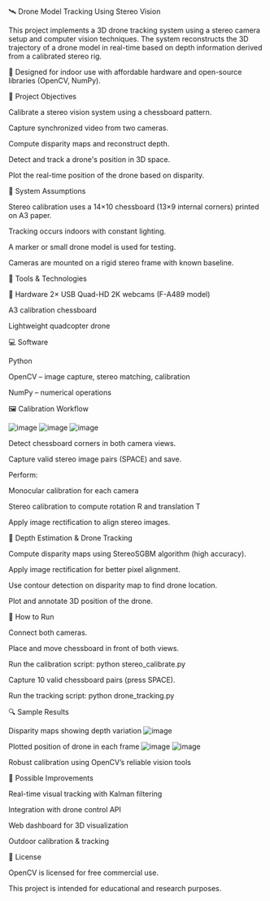 🛰️ Drone Model Tracking Using Stereo Vision

This project implements a 3D drone tracking system using a stereo camera setup and computer vision techniques. The system reconstructs the 3D trajectory of a drone model in real-time based on depth information derived from a calibrated stereo rig.

📍 Designed for indoor use with affordable hardware and open-source libraries (OpenCV, NumPy).


🎯 Project Objectives

Calibrate a stereo vision system using a chessboard pattern.

Capture synchronized video from two cameras.

Compute disparity maps and reconstruct depth.

Detect and track a drone's position in 3D space.

Plot the real-time position of the drone based on disparity.


🧪 System Assumptions

Stereo calibration uses a 14×10 chessboard (13×9 internal corners) printed on A3 paper.

Tracking occurs indoors with constant lighting.

A marker or small drone model is used for testing.

Cameras are mounted on a rigid stereo frame with known baseline.


🧰 Tools & Technologies

🔧 Hardware
2× USB Quad-HD 2K webcams (F-A489 model)

A3 calibration chessboard

Lightweight quadcopter drone

💻 Software

Python

OpenCV – image capture, stereo matching, calibration

NumPy – numerical operations


🖼️ Calibration Workflow

![image](https://github.com/user-attachments/assets/bea68b14-f4af-40aa-9bf6-8f152d1d8c7b)
![image](https://github.com/user-attachments/assets/fc5b2436-17bb-44a4-b301-035a30a380cc)
![image](https://github.com/user-attachments/assets/2504c4ed-71ed-415c-b1cb-679e89619da9)

Detect chessboard corners in both camera views.

Capture valid stereo image pairs (SPACE) and save.

Perform:

Monocular calibration for each camera

Stereo calibration to compute rotation R and translation T

Apply image rectification to align stereo images.


🧠 Depth Estimation & Drone Tracking

Compute disparity maps using StereoSGBM algorithm (high accuracy).

Apply image rectification for better pixel alignment.

Use contour detection on disparity map to find drone location.

Plot and annotate 3D position of the drone.


🏁 How to Run

Connect both cameras.

Place and move chessboard in front of both views.

Run the calibration script:
python stereo_calibrate.py

Capture 10 valid chessboard pairs (press SPACE).

Run the tracking script:
python drone_tracking.py


🔍 Sample Results

Disparity maps showing depth variation
![image](https://github.com/user-attachments/assets/e879e29c-ee57-4547-a029-2a1609b10b8b)

Plotted position of drone in each frame
![image](https://github.com/user-attachments/assets/9f28aa7e-2cad-478b-a797-824c22f0ef41)
![image](https://github.com/user-attachments/assets/99f9c240-6fa3-484a-b9b8-fb7670cb4ff4)

Robust calibration using OpenCV’s reliable vision tools


🧩 Possible Improvements

Real-time visual tracking with Kalman filtering

Integration with drone control API

Web dashboard for 3D visualization

Outdoor calibration & tracking


📄 License

OpenCV is licensed for free commercial use.

This project is intended for educational and research purposes.
